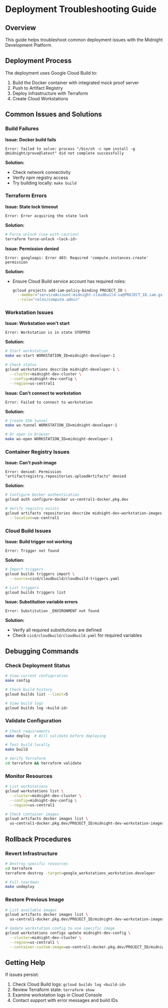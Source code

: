 # Deployment Troubleshooting Guide

## Overview

This guide helps troubleshoot common deployment issues with the Midnight Development Platform.

## Deployment Process

The deployment uses Google Cloud Build to:
1. Build the Docker container with integrated mock proof server
2. Push to Artifact Registry
3. Deploy infrastructure with Terraform
4. Create Cloud Workstations

## Common Issues and Solutions

### Build Failures

**Issue: Docker build fails**
```
Error: failed to solve: process "/bin/sh -c npm install -g @midnight/prove@latest" did not complete successfully
```

**Solution:**
- Check network connectivity
- Verify npm registry access
- Try building locally: `make build`

### Terraform Errors

**Issue: State lock timeout**
```
Error: Error acquiring the state lock
```

**Solution:**
```bash
# Force unlock (use with caution)
terraform force-unlock <lock-id>
```

**Issue: Permission denied**
```
Error: googleapi: Error 403: Required 'compute.instances.create' permission
```

**Solution:**
- Ensure Cloud Build service account has required roles:
  ```bash
  gcloud projects add-iam-policy-binding PROJECT_ID \
    --member="serviceAccount:midnight-cloudbuild-sa@PROJECT_ID.iam.gserviceaccount.com" \
    --role="roles/compute.admin"
  ```

### Workstation Issues

**Issue: Workstation won't start**
```
Error: Workstation is in state STOPPED
```

**Solution:**
```bash
# Start workstation
make ws-start WORKSTATION_ID=midnight-developer-1

# Check status
gcloud workstations describe midnight-developer-1 \
  --cluster=midnight-dev-cluster \
  --config=midnight-dev-config \
  --region=us-central1
```

**Issue: Can't connect to workstation**
```
Error: Failed to connect to workstation
```

**Solution:**
```bash
# Create SSH tunnel
make ws-tunnel WORKSTATION_ID=midnight-developer-1

# Or open in browser
make ws-open WORKSTATION_ID=midnight-developer-1
```

### Container Registry Issues

**Issue: Can't push image**
```
Error: denied: Permission "artifactregistry.repositories.uploadArtifacts" denied
```

**Solution:**
```bash
# Configure Docker authentication
gcloud auth configure-docker us-central1-docker.pkg.dev

# Verify registry exists
gcloud artifacts repositories describe midnight-dev-workstation-images \
  --location=us-central1
```

### Cloud Build Issues

**Issue: Build trigger not working**
```
Error: Trigger not found
```

**Solution:**
```bash
# Import triggers
gcloud builds triggers import \
  --source=cicd/cloudbuild/cloudbuild-triggers.yaml

# List triggers
gcloud builds triggers list
```

**Issue: Substitution variable errors**
```
Error: Substitution _ENVIRONMENT not found
```

**Solution:**
- Verify all required substitutions are defined
- Check `cicd/cloudbuild/cloudbuild.yaml` for required variables

## Debugging Commands

### Check Deployment Status
```bash
# View current configuration
make config

# Check build history
gcloud builds list --limit=5

# View build logs
gcloud builds log <build-id>
```

### Validate Configuration
```bash
# Check requirements
make deploy  # Will validate before deploying

# Test build locally
make build

# Verify Terraform
cd terraform && terraform validate
```

### Monitor Resources
```bash
# List workstations
gcloud workstations list \
  --cluster=midnight-dev-cluster \
  --config=midnight-dev-config \
  --region=us-central1

# Check container images
gcloud artifacts docker images list \
  us-central1-docker.pkg.dev/PROJECT_ID/midnight-dev-workstation-images
```

## Rollback Procedures

### Revert Infrastructure
```bash
# Destroy specific resources
cd terraform
terraform destroy -target=google_workstations_workstation.developer

# Full teardown
make undeploy
```

### Restore Previous Image
```bash
# List available images
gcloud artifacts docker images list \
  us-central1-docker.pkg.dev/PROJECT_ID/midnight-dev-workstation-images

# Update workstation config to use specific image
gcloud workstations configs update midnight-dev-config \
  --cluster=midnight-dev-cluster \
  --region=us-central1 \
  --container-custom-image=us-central1-docker.pkg.dev/PROJECT_ID/midnight-dev-workstation-images/workstation:TAG
```

## Getting Help

If issues persist:
1. Check Cloud Build logs: `gcloud builds log <build-id>`
2. Review Terraform state: `terraform show`
3. Examine workstation logs in Cloud Console
4. Contact support with error messages and build IDs